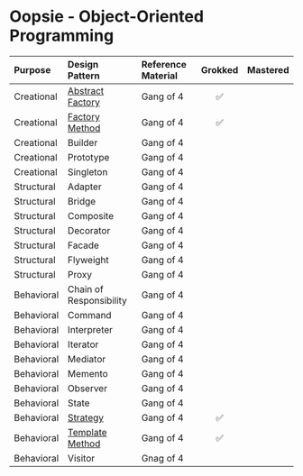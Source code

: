 # Oopsie - Object-Oriented Programming

| Purpose    | Design Pattern                                     |Reference Material|Grokked|Mastered|
|:------------|:----------------------------------------------------|:-|:-:|:-:|
| Creational | [Abstract Factory](src/abstract_factory_script.py) |Gang of 4|✅|
|Creational|[Factory Method](src/factory_method_script.py)|Gang of 4|✅|
|Creational|Builder|Gang of 4|
|Creational|Prototype|Gang of 4|
|Creational|Singleton|Gang of 4|
|Structural|Adapter|Gang of 4|
|Structural|Bridge|Gang of 4|
|Structural|Composite|Gang of 4|
|Structural|Decorator|Gang of 4|
|Structural|Facade|Gang of 4|
|Structural|Flyweight|Gang of 4|
|Structural|Proxy|Gang of 4|
|Behavioral|Chain of Responsibility|Gang of 4|
|Behavioral|Command|Gang of 4|
|Behavioral|Interpreter|Gang of 4|
|Behavioral|Iterator|Gang of 4|
|Behavioral|Mediator|Gang of 4|
|Behavioral|Memento|Gang of 4|
|Behavioral|Observer|Gang of 4|
|Behavioral|State|Gang of 4|
|Behavioral|[Strategy](src/strategy_script.py)|Gang of 4|✅|
|Behavioral|[Template Method](src/template_method_script.py)|Gang of 4|✅|
|Behavioral|Visitor|Gnag of 4|